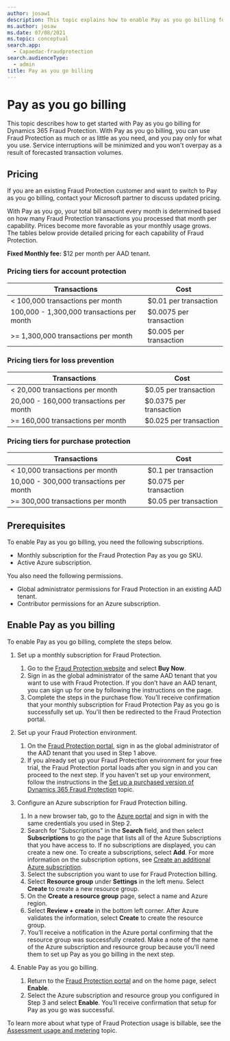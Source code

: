 ```yaml
---
author: josaw1
description: This topic explains how to enable Pay as you go billing for Microsoft Dynamics 365 Fraud Protection.
ms.author: josaw
ms.date: 07/08/2021
ms.topic: conceptual
search.app: 
  - Capaedac-fraudprotection
search.audienceType:
  - admin
title: Pay as you go billing
---
```


# Pay as you go billing

This topic describes how to get started with Pay as you go billing for Dynamics 365 Fraud Protection. With Pay as you go billing, you can use Fraud Protection as much or as little as you need, and you pay only for what you use. Service interruptions will be minimized and you won't overpay as a result of forecasted transaction volumes.


## Pricing

If you are an existing Fraud Protection customer and want to switch to Pay as you go billing, contact your Microsoft partner to discuss updated pricing.

With Pay as you go, your total bill amount every month is determined based on how many Fraud Protection transactions you processed that month per capability. Prices become more favorable as your monthly usage grows. The tables below provide detailed pricing for each capability of Fraud Protection.

**Fixed Monthly fee:** $12 per month per AAD tenant.

### Pricing tiers for account protection

| Transactions | Cost|
|-----------------------------|--------------------------------------------------|
| < 100,000 transactions per month | $0.01  per transaction |
| 100,000 - 1,300,000 transactions per month | $0.0075 per transaction |
| >= 1,300,000 transactions per month | $0.005 per transaction |

### Pricing tiers for loss prevention

| Transactions | Cost|
|-----------------------------|--------------------------------------------------|
| < 20,000 transactions per month | $0.05 per transaction |
| 20,000 - 160,000 transactions per month | $0.0375 per transaction |
| >= 160,000 transactions per month | $0.025 per transaction |

### Pricing tiers for purchase protection

| Transactions | Cost|
|-----------------------------|--------------------------------------------------|
| < 10,000 transactions per month | $0.1  per transaction |
| 10,000 - 300,000 transactions per month | $0.075 per transaction |
| >= 300,000 transactions per month | $0.05 per transaction |

## Prerequisites

To enable Pay as you go billing, you need the following subscriptions. 
- Monthly subscription for the Fraud Protection Pay as you go SKU.
- Active Azure subscription.

You also need the following permissions.
- Global administrator permissions for Fraud Protection in an existing AAD tenant.
- Contributor permissions for an Azure subscription.

## Enable Pay as you billing

To enable Pay as you go billing, complete the steps below.

1. Set up a monthly subscription for Fraud Protection.
    1. Go to the [Fraud Protection website](https://dynamics.microsoft.com/ai/fraud-protection/) and select **Buy Now**.
    1. Sign in as the global administrator of the same AAD tenant that you want to use with Fraud Protection. If you don’t have an AAD tenant, you can sign up for one by following the instructions on the page.
    1. Complete the steps in the purchase flow. You’ll receive confirmation that your monthly subscription for Fraud Protection Pay as you go is successfully set up. You'll then be redirected to the Fraud Protection portal. 

2. Set up your Fraud Protection environment.
    1. On the [Fraud Protection portal](https://dfp.microsoft.com/), sign in as the global administrator of the AAD tenant that you used in Step 1 above.
    1. If you already set up your Fraud Protection environment for your free trial, the Fraud Protection portal loads after you sign in and you can proceed to the next step. If you haven't set up your environment, follow the instructions in the [Set up a purchased version of Dynamics 365 Fraud Protection](promocode-set-up-dfp-purchased-version.md#complete-the-setup-process) topic.

3. Configure an Azure subscription for Fraud Protection billing.
    1. In a new browser tab, go to the [Azure portal](https://portal.azure.com/) and sign in with the same credentials you used in Step 2. 
    1. Search for "Subscriptions" in the **Search** field, and then select **Subscriptions** to go the page that lists all of the Azure Subscriptions that you have access to. If no subscriptions are displayed, you can create a new one. To create a subscriptions, select **Add**. For more information on the subscription options, see [Create an additional Azure subscription](/azure/cost-management-billing/manage/create-subscription.md).
    1. Select the subscription you want to use for Fraud Protection billing.
    1. Select **Resource group** under **Settings** in the left menu. Select **Create** to create a new resource group.
    1. On the **Create a resource group** page, select a name and Azure region.
    1. Select **Review + create** in the bottom left corner. After Azure validates the information, select **Create** to create the resource group. 
    1. You’ll receive a notification in the Azure portal confirming that the resource group was successfully created. Make a note of the name of the Azure subscription and resource group because you'll need them to set up Pay as you go billing in the next step. 

4. Enable Pay as you go billing.
    1. Return to the [Fraud Protection portal](https://dfp.microsoft.com/) and on the home page, select **Enable**.
    1. Select the Azure subscription and resource group you configured in Step 3 and select **Enable**. You’ll receive confirmation that setup for Pay as you go was successful. 
    
To learn more about what type of Fraud Protection usage is billable, see the [Assessment usage and metering](metering.md) topic.
